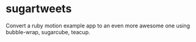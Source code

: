 sugartweets
===========

Convert a ruby motion example app to an even more awesome one using bubble-wrap, sugarcube, teacup.
